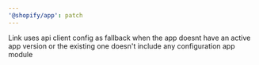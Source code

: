 ```yaml
---
'@shopify/app': patch
---
```


Link uses api client config as fallback when the app doesnt have an active app version or the existing one doesn't include any configuration app module
